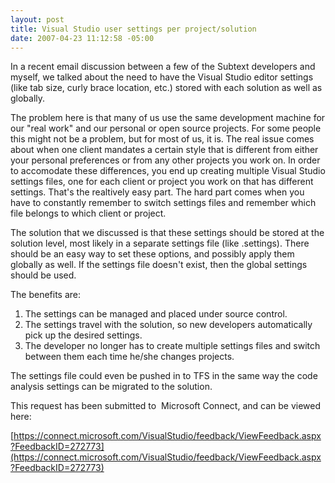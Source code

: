 ```yaml
---
layout: post
title: Visual Studio user settings per project/solution
date: 2007-04-23 11:12:58 -05:00
---
```


In a recent email discussion between a few of the Subtext developers and myself, we talked about the need to have the Visual Studio editor settings (like tab size, curly brace location, etc.) stored with each solution as well as globally.

The problem here is that many of us use the same development machine for our "real work" and our personal or open source projects. For some people this might not be a problem, but for most of us, it is. The real issue comes about when one client mandates a certain style that is different from either your personal preferences or from any other projects you work on. In order to accomodate these differences, you end up creating multiple Visual Studio settings files, one for each client or project you work on that has different settings. That's the realtively easy part. The hard part comes when you have to constantly remember to switch settings files and remember which file belongs to which client or project.

The solution that we discussed is that these settings should be stored at the solution level, most likely in a separate settings file (like <solutionname>.settings). There should be an easy way to set these options, and possibly apply them globally as well. If the settings file doesn't exist, then the global settings should be used.

The benefits are:

1.  The settings can be managed and placed under source control.
2.  The settings travel with the solution, so new developers automatically pick up the desired settings.
3.  The developer no longer has to create multiple settings files and switch between them each time he/she changes projects.


The settings file could even be pushed in to TFS in the same way the code analysis settings can be migrated to the solution.

This request has been submitted to  Microsoft Connect, and can be viewed here:

[https://connect.microsoft.com/VisualStudio/feedback/ViewFeedback.aspx?FeedbackID=272773](https://connect.microsoft.com/VisualStudio/feedback/ViewFeedback.aspx?FeedbackID=272773)
